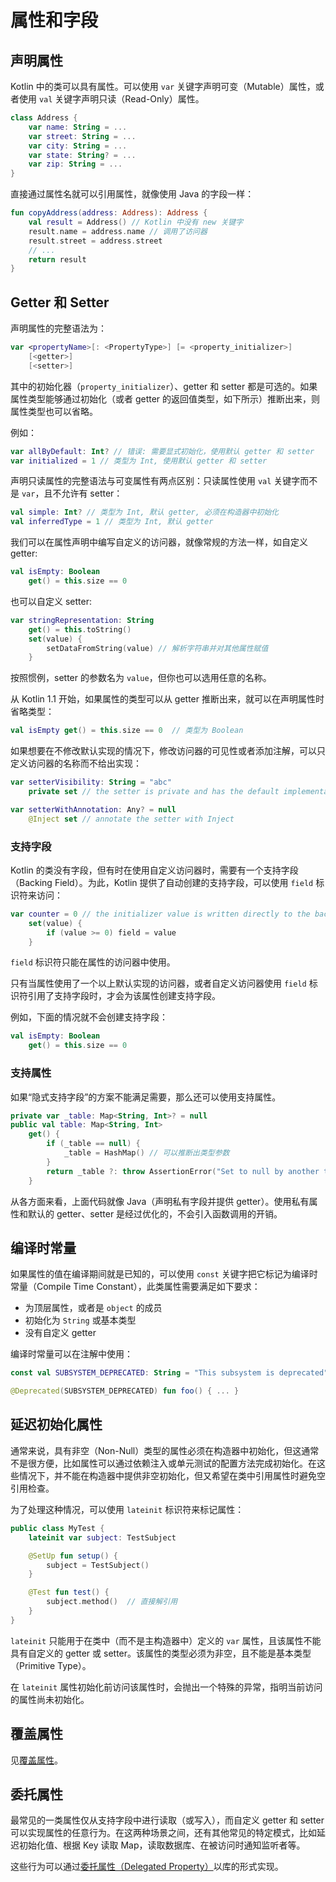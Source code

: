 # 属性和字段

## 声明属性

Kotlin 中的类可以具有属性。可以使用 `var` 关键字声明可变（Mutable）属性，或者使用 `val` 关键字声明只读（Read-Only）属性。

```kotlin
class Address {
    var name: String = ...
    var street: String = ...
    var city: String = ...
    var state: String? = ...
    var zip: String = ...
}
```

直接通过属性名就可以引用属性，就像使用 Java 的字段一样：

```kotlin
fun copyAddress(address: Address): Address {
    val result = Address() // Kotlin 中没有 new 关键字
    result.name = address.name // 调用了访问器
    result.street = address.street
    // ...
    return result
}
```

## Getter 和 Setter

声明属性的完整语法为：

```kotlin
var <propertyName>[: <PropertyType>] [= <property_initializer>]
    [<getter>]
    [<setter>]
```

其中的初始化器（`property_initializer`）、getter 和 setter 都是可选的。如果属性类型能够通过初始化（或者 getter 的返回值类型，如下所示）推断出来，则属性类型也可以省略。

例如：

```kotlin
var allByDefault: Int? // 错误: 需要显式初始化，使用默认 getter 和 setter
var initialized = 1 // 类型为 Int, 使用默认 getter 和 setter
```

声明只读属性的完整语法与可变属性有两点区别：只读属性使用 `val` 关键字而不是 `var`，且不允许有 setter：

```kotlin
val simple: Int? // 类型为 Int, 默认 getter, 必须在构造器中初始化
val inferredType = 1 // 类型为 Int, 默认 getter
```

我们可以在属性声明中编写自定义的访问器，就像常规的方法一样，如自定义 getter:

```kotlin
val isEmpty: Boolean
    get() = this.size == 0
```

也可以自定义 setter:

```kotlin
var stringRepresentation: String
    get() = this.toString()
    set(value) {
        setDataFromString(value) // 解析字符串并对其他属性赋值
    }
```

按照惯例，setter 的参数名为 `value`，但你也可以选用任意的名称。

从 Kotlin 1.1 开始，如果属性的类型可以从 getter 推断出来，就可以在声明属性时省略类型：

```kotlin
val isEmpty get() = this.size == 0  // 类型为 Boolean
```

如果想要在不修改默认实现的情况下，修改访问器的可见性或者添加注解，可以只定义访问器的名称而不给出实现：

```kotlin
var setterVisibility: String = "abc"
    private set // the setter is private and has the default implementation

var setterWithAnnotation: Any? = null
    @Inject set // annotate the setter with Inject
```

### 支持字段

Kotlin 的类没有字段，但有时在使用自定义访问器时，需要有一个支持字段（Backing Field）。为此，Kotlin 提供了自动创建的支持字段，可以使用 `field` 标识符来访问：

```kotlin
var counter = 0 // the initializer value is written directly to the backing field
    set(value) {
        if (value >= 0) field = value
    }
```

`field` 标识符只能在属性的访问器中使用。

只有当属性使用了一个以上默认实现的访问器，或者自定义访问器使用 `field` 标识符引用了支持字段时，才会为该属性创建支持字段。

例如，下面的情况就不会创建支持字段：

```kotlin
val isEmpty: Boolean
    get() = this.size == 0
```

### 支持属性

如果“隐式支持字段”的方案不能满足需要，那么还可以使用支持属性。

```kotlin
private var _table: Map<String, Int>? = null
public val table: Map<String, Int>
    get() {
        if (_table == null) {
            _table = HashMap() // 可以推断出类型参数
        }
        return _table ?: throw AssertionError("Set to null by another thread")
    }
```

从各方面来看，上面代码就像 Java（声明私有字段并提供 getter）。使用私有属性和默认的 getter、setter 是经过优化的，不会引入函数调用的开销。


## 编译时常量

如果属性的值在编译期间就是已知的，可以使用 `const` 关键字把它标记为编译时常量（Compile Time Constant），此类属性需要满足如下要求：

- 为顶层属性，或者是 `object` 的成员
- 初始化为 `String` 或基本类型
- 没有自定义 getter

编译时常量可以在注解中使用：

```kotlin
const val SUBSYSTEM_DEPRECATED: String = "This subsystem is deprecated"

@Deprecated(SUBSYSTEM_DEPRECATED) fun foo() { ... }
```


## 延迟初始化属性

通常来说，具有非空（Non-Null）类型的属性必须在构造器中初始化，但这通常不是很方便，比如属性可以通过依赖注入或单元测试的配置方法完成初始化。在这些情况下，并不能在构造器中提供非空初始化，但又希望在类中引用属性时避免空引用检查。

为了处理这种情况，可以使用 `lateinit` 标识符来标记属性：

```kotlin
public class MyTest {
    lateinit var subject: TestSubject

    @SetUp fun setup() {
        subject = TestSubject()
    }

    @Test fun test() {
        subject.method()  // 直接解引用
    }
}
```

`lateinit` 只能用于在类中（而不是主构造器中）定义的 `var` 属性，且该属性不能具有自定义的 getter 或 setter。该属性的类型必须为非空，且不能是基本类型（Primitive Type）。

在 `lateinit` 属性初始化前访问该属性时，会抛出一个特殊的异常，指明当前访问的属性尚未初始化。


## 覆盖属性

见[覆盖属性](https://github.com/nex3z/kotlin-reference-cn/blob/master/reference/classes-and-objects/classes-and-inheritance.md#覆盖属性)。


## 委托属性

最常见的一类属性仅从支持字段中进行读取（或写入），而自定义 getter 和 setter 可以实现属性的任意行为。在这两种场景之间，还有其他常见的特定模式，比如延迟初始化值、根据 Key 读取 Map，读取数据库、在被访问时通知监听者等。

这些行为可以通过[委托属性（Delegated Property）](https://github.com/nex3z/kotlin-reference-cn/blob/master/reference/classes-and-objects/delegated-properties.md)以库的形式实现。
